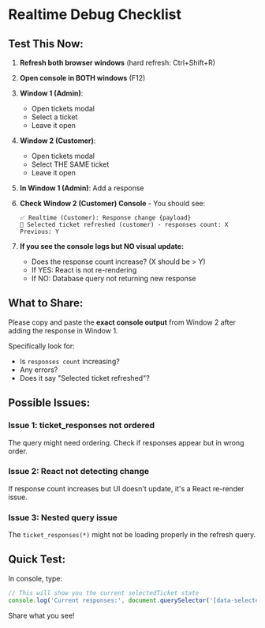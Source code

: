 # Realtime Debug Checklist

## Test This Now:

1. **Refresh both browser windows** (hard refresh: Ctrl+Shift+R)

2. **Open console in BOTH windows** (F12)

3. **Window 1 (Admin)**: 
   - Open tickets modal
   - Select a ticket
   - Leave it open

4. **Window 2 (Customer)**:
   - Open tickets modal  
   - Select THE SAME ticket
   - Leave it open

5. **In Window 1 (Admin)**: Add a response

6. **Check Window 2 (Customer) Console** - You should see:
   ```
   ✅ Realtime (Customer): Response change {payload}
   🔄 Selected ticket refreshed (customer) - responses count: X Previous: Y
   ```

7. **If you see the console logs but NO visual update:**
   - Does the response count increase? (X should be > Y)
   - If YES: React is not re-rendering
   - If NO: Database query not returning new response

## What to Share:

Please copy and paste the **exact console output** from Window 2 after adding the response in Window 1.

Specifically look for:
- Is `responses count` increasing?
- Any errors?
- Does it say "Selected ticket refreshed"?

## Possible Issues:

### Issue 1: ticket_responses not ordered
The query might need ordering. Check if responses appear but in wrong order.

### Issue 2: React not detecting change
If response count increases but UI doesn't update, it's a React re-render issue.

### Issue 3: Nested query issue
The `ticket_responses(*)` might not be loading properly in the refresh query.

## Quick Test:

In console, type:
```javascript
// This will show you the current selectedTicket state
console.log('Current responses:', document.querySelector('[data-selected-ticket]'))
```

Share what you see!
